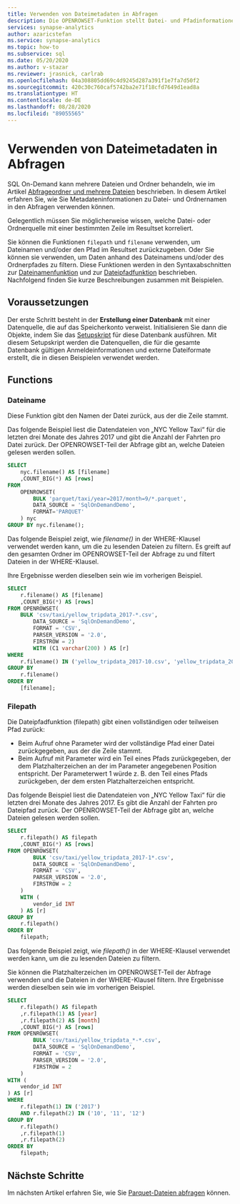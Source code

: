 ```yaml
---
title: Verwenden von Dateimetadaten in Abfragen
description: Die OPENROWSET-Funktion stellt Datei- und Pfadinformationen zu jeder Datei bereit, die in der Abfrage zum Filtern oder Analysieren von Daten auf der Grundlage des Dateinamens und/oder des Ordnerpfads verwendet wird.
services: synapse-analytics
author: azaricstefan
ms.service: synapse-analytics
ms.topic: how-to
ms.subservice: sql
ms.date: 05/20/2020
ms.author: v-stazar
ms.reviewer: jrasnick, carlrab
ms.openlocfilehash: 04a308805dd69c4d9245d287a391f1e7fa7d50f2
ms.sourcegitcommit: 420c30c760caf5742ba2e71f18cfd7649d1ead8a
ms.translationtype: HT
ms.contentlocale: de-DE
ms.lasthandoff: 08/28/2020
ms.locfileid: "89055565"
---
```

# <a name="use-file-metadata-in-queries"></a>Verwenden von Dateimetadaten in Abfragen

SQL On-Demand kann mehrere Dateien und Ordner behandeln, wie im Artikel [Abfrageordner und mehrere Dateien](query-folders-multiple-csv-files.md) beschrieben. In diesem Artikel erfahren Sie, wie Sie Metadateninformationen zu Datei- und Ordnernamen in den Abfragen verwenden können.

Gelegentlich müssen Sie möglicherweise wissen, welche Datei- oder Ordnerquelle mit einer bestimmten Zeile im Resultset korreliert.

Sie können die Funktionen `filepath` und `filename` verwenden, um Dateinamen und/oder den Pfad im Resultset zurückzugeben. Oder Sie können sie verwenden, um Daten anhand des Dateinamens und/oder des Ordnerpfades zu filtern. Diese Funktionen werden in den Syntaxabschnitten zur [Dateinamenfunktion](query-data-storage.md#filename-function) und zur [Dateipfadfunktion](query-data-storage.md#filepath-function) beschrieben. Nachfolgend finden Sie kurze Beschreibungen zusammen mit Beispielen.

## <a name="prerequisites"></a>Voraussetzungen

Der erste Schritt besteht in der **Erstellung einer Datenbank** mit einer Datenquelle, die auf das Speicherkonto verweist. Initialisieren Sie dann die Objekte, indem Sie das [Setupskript](https://github.com/Azure-Samples/Synapse/blob/master/SQL/Samples/LdwSample/SampleDB.sql) für diese Datenbank ausführen. Mit diesem Setupskript werden die Datenquellen, die für die gesamte Datenbank gültigen Anmeldeinformationen und externe Dateiformate erstellt, die in diesen Beispielen verwendet werden.

## <a name="functions"></a>Functions

### <a name="filename"></a>Dateiname

Diese Funktion gibt den Namen der Datei zurück, aus der die Zeile stammt.

Das folgende Beispiel liest die Datendateien von „NYC Yellow Taxi“ für die letzten drei Monate des Jahres 2017 und gibt die Anzahl der Fahrten pro Datei zurück. Der OPENROWSET-Teil der Abfrage gibt an, welche Dateien gelesen werden sollen.

```sql
SELECT
    nyc.filename() AS [filename]
    ,COUNT_BIG(*) AS [rows]
FROM  
    OPENROWSET(
        BULK 'parquet/taxi/year=2017/month=9/*.parquet',
        DATA_SOURCE = 'SqlOnDemandDemo',
        FORMAT='PARQUET'
    ) nyc
GROUP BY nyc.filename();
```

Das folgende Beispiel zeigt, wie *filename()* in der WHERE-Klausel verwendet werden kann, um die zu lesenden Dateien zu filtern. Es greift auf den gesamten Ordner im OPENROWSET-Teil der Abfrage zu und filtert Dateien in der WHERE-Klausel.

Ihre Ergebnisse werden dieselben sein wie im vorherigen Beispiel.

```sql
SELECT
    r.filename() AS [filename]
    ,COUNT_BIG(*) AS [rows]
FROM OPENROWSET(
    BULK 'csv/taxi/yellow_tripdata_2017-*.csv',
        DATA_SOURCE = 'SqlOnDemandDemo',
        FORMAT = 'CSV',
        PARSER_VERSION = '2.0',
        FIRSTROW = 2) 
        WITH (C1 varchar(200) ) AS [r]
WHERE
    r.filename() IN ('yellow_tripdata_2017-10.csv', 'yellow_tripdata_2017-11.csv', 'yellow_tripdata_2017-12.csv')
GROUP BY
    r.filename()
ORDER BY
    [filename];
```

### <a name="filepath"></a>Filepath

Die Dateipfadfunktion (filepath) gibt einen vollständigen oder teilweisen Pfad zurück:

- Beim Aufruf ohne Parameter wird der vollständige Pfad einer Datei zurückgegeben, aus der die Zeile stammt.
- Beim Aufruf mit Parameter wird ein Teil eines Pfads zurückgegeben, der dem Platzhalterzeichen an der im Parameter angegebenen Position entspricht. Der Parameterwert 1 würde z. B. den Teil eines Pfads zurückgeben, der dem ersten Platzhalterzeichen entspricht.

Das folgende Beispiel liest die Datendateien von „NYC Yellow Taxi“ für die letzten drei Monate des Jahres 2017. Es gibt die Anzahl der Fahrten pro Dateipfad zurück. Der OPENROWSET-Teil der Abfrage gibt an, welche Dateien gelesen werden sollen.

```sql
SELECT
    r.filepath() AS filepath
    ,COUNT_BIG(*) AS [rows]
FROM OPENROWSET(
        BULK 'csv/taxi/yellow_tripdata_2017-1*.csv',
        DATA_SOURCE = 'SqlOnDemandDemo',
        FORMAT = 'CSV',
        PARSER_VERSION = '2.0',
        FIRSTROW = 2
    )
    WITH (
        vendor_id INT
    ) AS [r]
GROUP BY
    r.filepath()
ORDER BY
    filepath;
```

Das folgende Beispiel zeigt, wie *filepath()* in der WHERE-Klausel verwendet werden kann, um die zu lesenden Dateien zu filtern.

Sie können die Platzhalterzeichen im OPENROWSET-Teil der Abfrage verwenden und die Dateien in der WHERE-Klausel filtern. Ihre Ergebnisse werden dieselben sein wie im vorherigen Beispiel.

```sql
SELECT
    r.filepath() AS filepath
    ,r.filepath(1) AS [year]
    ,r.filepath(2) AS [month]
    ,COUNT_BIG(*) AS [rows]
FROM OPENROWSET(
        BULK 'csv/taxi/yellow_tripdata_*-*.csv',
        DATA_SOURCE = 'SqlOnDemandDemo',
        FORMAT = 'CSV',
        PARSER_VERSION = '2.0',        
        FIRSTROW = 2
    )
WITH (
    vendor_id INT
) AS [r]
WHERE
    r.filepath(1) IN ('2017')
    AND r.filepath(2) IN ('10', '11', '12')
GROUP BY
    r.filepath()
    ,r.filepath(1)
    ,r.filepath(2)
ORDER BY
    filepath;
```

## <a name="next-steps"></a>Nächste Schritte

Im nächsten Artikel erfahren Sie, wie Sie [Parquet-Dateien abfragen](query-parquet-files.md) können.
